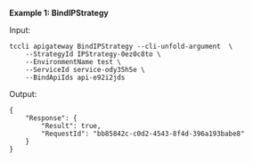 **Example 1: BindIPStrategy**



Input: 

```
tccli apigateway BindIPStrategy --cli-unfold-argument  \
    --StrategyId IPStrategy-0ez0c8to \
    --EnvironmentName test \
    --ServiceId service-ody35h5e \
    --BindApiIds api-e92i2jds
```

Output: 
```
{
    "Response": {
        "Result": true,
        "RequestId": "bb85842c-c0d2-4543-8f4d-396a193babe8"
    }
}
```

